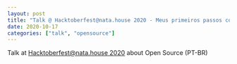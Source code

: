 ```yaml
---
layout: post
title: "Talk @ Hacktoberfest@nata.house 2020 - Meus primeiros passos como mantenedora de um projeto open-source"
date: 2020-10-17
categories: ["talk", "opensource"]
---
```


Talk at [Hacktoberfest@nata.house 2020](https://www.instagram.com/stories/highlights/17972074930323670/) about Open Source (PT-BR)

<script async class="speakerdeck-embed" data-id="b4ceb7ac89cd47b3846c3102e8a42d93" data-ratio="1.77777777777778" src="//speakerdeck.com/assets/embed.js"></script>

